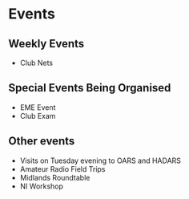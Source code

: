 # Events

## Weekly Events
- Club Nets

## Special Events Being Organised
- EME Event
- Club Exam

## Other events
- Visits on Tuesday evening to OARS and HADARS
- Amateur Radio Field Trips
- Midlands Roundtable
- NI Workshop

